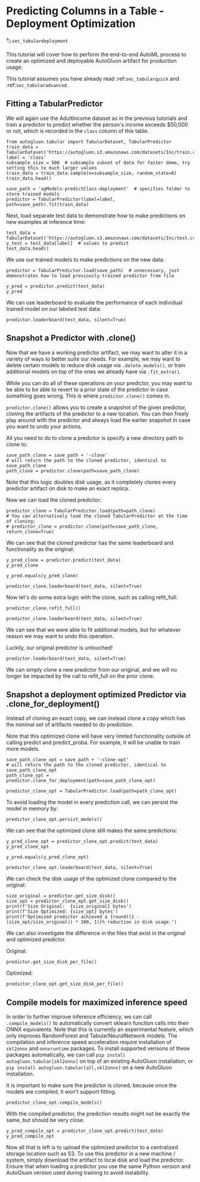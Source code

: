 # Predicting Columns in a Table - Deployment Optimization
:label:`sec_tabulardeployment`

This tutorial will cover how to perform the end-to-end AutoML process to create an optimized and deployable
AutoGluon artifact for production usage.

This tutorial assumes you have already read :ref:`sec_tabularquick` and :ref:`sec_tabularadvanced`.

## Fitting a TabularPredictor

We will again use the AdultIncome dataset as in the previous tutorials and train a predictor
to predict whether the person's income exceeds $50,000 or not, which is recorded in the `class` column of this table.

```{.python .input}
from autogluon.tabular import TabularDataset, TabularPredictor
train_data = TabularDataset('https://autogluon.s3.amazonaws.com/datasets/Inc/train.csv')
label = 'class'
subsample_size = 500  # subsample subset of data for faster demo, try setting this to much larger values
train_data = train_data.sample(n=subsample_size, random_state=0)
train_data.head()
```

```{.python .input}
save_path = 'agModels-predictClass-deployment'  # specifies folder to store trained models
predictor = TabularPredictor(label=label, path=save_path).fit(train_data)
```

Next, load separate test data to demonstrate how to make predictions on new examples at inference time:

```{.python .input}
test_data = TabularDataset('https://autogluon.s3.amazonaws.com/datasets/Inc/test.csv')
y_test = test_data[label]  # values to predict
test_data.head()
```

We use our trained models to make predictions on the new data:

```{.python .input}
predictor = TabularPredictor.load(save_path)  # unnecessary, just demonstrates how to load previously-trained predictor from file

y_pred = predictor.predict(test_data)
y_pred
```

We can use leaderboard to evaluate the performance of each individual trained model on our labeled test data:

```{.python .input}
predictor.leaderboard(test_data, silent=True)
```

## Snapshot a Predictor with .clone()

Now that we have a working predictor artifact, we may want to alter it in a variety of ways to better suite our needs.
For example, we may want to delete certain models to reduce disk usage via `.delete_models()`,
or train additional models on top of the ones we already have via `.fit_extra()`.

While you can do all of these operations on your predictor,
you may want to be able to be able to revert to a prior state of the predictor in case something goes wrong.
This is where `predictor.clone()` comes in.

`predictor.clone()` allows you to create a snapshot of the given predictor,
cloning the artifacts of the predictor to a new location.
You can then freely play around with the predictor and always load 
the earlier snapshot in case you want to undo your actions.

All you need to do to clone a predictor is specify a new directory path to clone to:

```{.python .input}
save_path_clone = save_path + '-clone'
# will return the path to the cloned predictor, identical to save_path_clone
path_clone = predictor.clone(path=save_path_clone)
```

Note that this logic doubles disk usage, as it completely clones
every predictor artifact on disk to make an exact replica.

Now we can load the cloned predictor:

```{.python .input}
predictor_clone = TabularPredictor.load(path=path_clone)
# You can alternatively load the cloned TabularPredictor at the time of cloning:
# predictor_clone = predictor.clone(path=save_path_clone, return_clone=True)
```

We can see that the cloned predictor has the same leaderboard and functionality as the original:

```{.python .input}
y_pred_clone = predictor.predict(test_data)
y_pred_clone
```

```{.python .input}
y_pred.equals(y_pred_clone)
```

```{.python .input}
predictor_clone.leaderboard(test_data, silent=True)
```

Now let's do some extra logic with the clone, such as calling refit_full:

```{.python .input}
predictor_clone.refit_full()

predictor_clone.leaderboard(test_data, silent=True)
```

We can see that we were able to fit additional models, but for whatever reason we may want to undo this operation.

Luckily, our original predictor is untouched!

```{.python .input}
predictor.leaderboard(test_data, silent=True)
```

We can simply clone a new predictor from our original, and we will no longer be impacted
by the call to refit_full on the prior clone.

## Snapshot a deployment optimized Predictor via .clone_for_deployment()

Instead of cloning an exact copy, we can instead clone a copy
which has the minimal set of artifacts needed to do prediction.

Note that this optimized clone will have very limited functionality outside of calling predict and predict_proba.
For example, it will be unable to train more models.

```{.python .input}
save_path_clone_opt = save_path + '-clone-opt'
# will return the path to the cloned predictor, identical to save_path_clone_opt
path_clone_opt = predictor.clone_for_deployment(path=save_path_clone_opt)
```

```{.python .input}
predictor_clone_opt = TabularPredictor.load(path=path_clone_opt)
```

To avoid loading the model in every prediction call, we can persist the model in memory by:

```{.python .input}
predictor_clone_opt.persist_models()
```

We can see that the optimized clone still makes the same predictions:

```{.python .input}
y_pred_clone_opt = predictor_clone_opt.predict(test_data)
y_pred_clone_opt
```

```{.python .input}
y_pred.equals(y_pred_clone_opt)
```

```{.python .input}
predictor_clone_opt.leaderboard(test_data, silent=True)
```

We can check the disk usage of the optimized clone compared to the original:

```{.python .input}
size_original = predictor.get_size_disk()
size_opt = predictor_clone_opt.get_size_disk()
print(f'Size Original:  {size_original} bytes')
print(f'Size Optimized: {size_opt} bytes')
print(f'Optimized predictor achieved a {round((1 - (size_opt/size_original)) * 100, 1)}% reduction in disk usage.')
```

We can also investigate the difference in the files that exist in the original and optimized predictor.

Original:

```{.python .input}
predictor.get_size_disk_per_file()
```

Optimized:

```{.python .input}
predictor_clone_opt.get_size_disk_per_file()
```

## Compile models for maximized inference speed

In order to further improve inference efficiency, we can call `.compile_models()` to automatically
convert sklearn function calls into their ONNX equivalents.
Note that this is currently an experimental feature, which only improves RandomForest and TabularNeuralNetwork models.
The compilation and inference speed acceleration require installation of `skl2onnx` and `onnxruntime` packages.
To install supported verisons of these packages automatically, we can call `pip install autogluon.tabular[skl2onnx]`
on top of an existing AutoGluon installation, or `pip install autogluon.tabular[all,skl2onnx]` on a new AutoGluon installation.

It is important to make sure the predictor is cloned, because once the models are compiled, it won't support fitting.

```{.python .input}
predictor_clone_opt.compile_models()
```

With the compiled predictor, the prediction results might not be exactly the same, but should be very close.

```{.python .input}
y_pred_compile_opt = predictor_clone_opt.predict(test_data)
y_pred_compile_opt
```

Now all that is left is to upload the optimized predictor to a centralized storage location such as S3.
To use this predictor in a new machine / system, simply download the artifact to local disk and load the predictor.
Ensure that when loading a predictor you use the same Python version
and AutoGluon version used during training to avoid instability.
